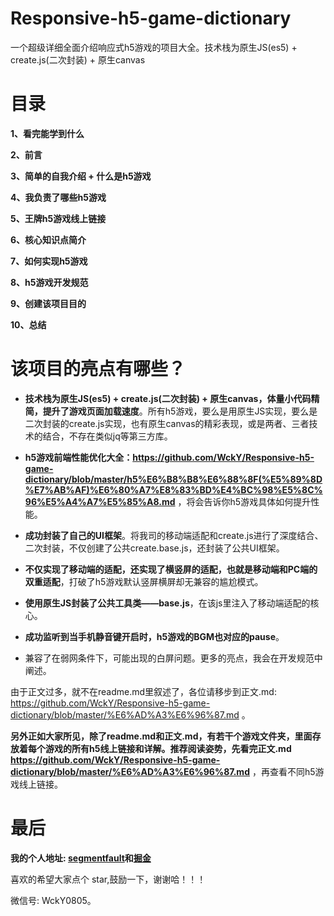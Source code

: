 # Responsive-h5-game-dictionary
一个超级详细全面介绍响应式h5游戏的项目大全。技术栈为原生JS(es5) + create.js(二次封装) + 原生canvas

# 目录

**1、看完能学到什么**

**2、前言**

**3、简单的自我介绍 + 什么是h5游戏**

**4、我负责了哪些h5游戏**

**5、王牌h5游戏线上链接**

**6、核心知识点简介**

**7、如何实现h5游戏**

**8、h5游戏开发规范**

**9、创建该项目目的**

**10、总结**

# 该项目的亮点有哪些？

- **技术栈为原生JS(es5) + create.js(二次封装) + 原生canvas，体量小代码精简，提升了游戏页面加载速度**。所有h5游戏，要么是用原生JS实现，要么是二次封装的create.js实现，也有原生canvas的精彩表现，或是两者、三者技术的结合，不存在类似jq等第三方库。

- **h5游戏前端性能优化大全：https://github.com/WckY/Responsive-h5-game-dictionary/blob/master/h5%E6%B8%B8%E6%88%8F(%E5%89%8D%E7%AB%AF)%E6%80%A7%E8%83%BD%E4%BC%98%E5%8C%96%E5%A4%A7%E5%85%A8.md** ，将会告诉你h5游戏具体如何提升性能。

- **成功封装了自己的UI框架**。将我司的移动端适配和create.js进行了深度结合、二次封装，不仅创建了公共create.base.js，还封装了公共UI框架。

- **不仅实现了移动端的适配，还实现了横竖屏的适配，也就是移动端和PC端的双重适配**，打破了h5游戏默认竖屏横屏却无兼容的尴尬模式。

- **使用原生JS封装了公共工具类——base.js**，在该js里注入了移动端适配的核心。

- **成功监听到当手机静音键开启时，h5游戏的BGM也对应的pause**。

- 兼容了在弱网条件下，可能出现的白屏问题。更多的亮点，我会在开发规范中阐述。

由于正文过多，就不在readme.md里叙述了，各位请移步到正文.md: https://github.com/WckY/Responsive-h5-game-dictionary/blob/master/%E6%AD%A3%E6%96%87.md 。

**另外正如大家所见，除了readme.md和正文.md，有若干个游戏文件夹，里面存放着每个游戏的所有h5线上链接和详解。推荐阅读姿势，先看完正文.md https://github.com/WckY/Responsive-h5-game-dictionary/blob/master/%E6%AD%A3%E6%96%87.md** ，再查看不同h5游戏线上链接。

# 最后

**我的个人地址: [segmentfault](https://segmentfault.com/u/wcky/articles)和[掘金](https://juejin.im/user/58ba32a9ac502e006bed7ddc)**

喜欢的希望大家点个 star,鼓励一下，谢谢哈！！！

微信号: WckY0805。
